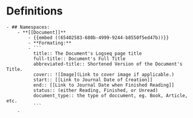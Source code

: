 # Definitions
	- ## Namespaces:
		- **[[Document]]**
			- {{embed ((65402583-680b-4999-9244-b8550f5ed47b))}}
			- **Formating:**
			- ```
			  title:: The Document's Logseq page title
			  full-title:: Document's Full Title
			  abbreviated-title:: Shortened Version of the Document's Title.
			  cover:: ![Image](Link to cover image if applicable.)
			  start:: [[Link to Journal Date of Creation]]
			  end:: [[Link to Journal Date when Finished Reading]]
			  status:: (either Reading, Finished, or Unread)
			  document_type:: the type of doccument, eg. Book, Article, etc.
			  ```
		-